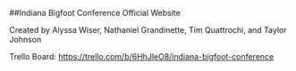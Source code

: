 ##Indiana Bigfoot Conference Official Website

Created by Alyssa Wiser, Nathaniel Grandinette, Tim Quattrochi, and Taylor Johnson

Trello Board: https://trello.com/b/6HhJleO8/indiana-bigfoot-conference
